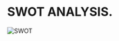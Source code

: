 # SWOT ANALYSIS.

![SWOT](https://user-images.githubusercontent.com/98813646/154840357-ddb62f2a-29e5-47f5-bcfd-ca40b7d2d6b3.png)
